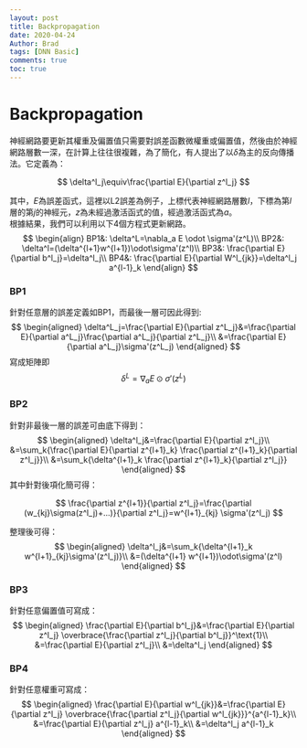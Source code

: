 ```yaml
---
layout: post
title: Backpropagation
date: 2020-04-24
Author: Brad
tags: [DNN Basic]
comments: true
toc: true
---
```


# Backpropagation

神經網路要更新其權重及偏置值只需要對誤差函數微權重或偏置值，然後由於神經網路層數一深，在計算上往往很複雜，為了簡化，有人提出了以$\delta$為主的反向傳播法。它定義為：


$$
\delta^l_j\equiv\frac{\partial E}{\partial z^l_j}
$$

其中，$E$為誤差函式，這裡以L2誤差為例子，上標代表神經網路層數$l$，下標為第$l$層的第$j$的神經元，$z$為未經過激活函式的值，經過激活函式為$a$。  
根據結果，我們可以利用以下4個方程式更新網路。
$$
\begin{align}
BP1&: \delta^L=\nabla_a E \odot \sigma'(z^L)\\
BP2&: \delta^l=(\delta^{l+1}w^{l+1})\odot\sigma'(z^l)\\
BP3&: \frac{\partial E}{\partial b^l_j}=\delta^l_j\\
BP4&: \frac{\partial E}{\partial W^l_{jk}}=\delta^l_j a^{l-1}_k
\end{align}
$$

### BP1

針對任意層的誤差定義如BP1，而最後一層可因此得到:
$$
\begin{aligned}
    \delta^L_j=\frac{\partial E}{\partial z^L_j}&=\frac{\partial E}{\partial a^L_j}\frac{\partial a^L_j}{\partial z^L_j}\\
    &=\frac{\partial E}{\partial a^L_j}\sigma'(z^L_j)
\end{aligned}
$$
寫成矩陣即
$$
\delta^L=\nabla_a E \odot \sigma'(z^L)
$$

### BP2
針對非最後一層的誤差可由底下得到：
$$
\begin{aligned}
\delta^l_j&=\frac{\partial E}{\partial z^l_j}\\
&=\sum_k{\frac{\partial E}{\partial z^{l+1}_k} \frac{\partial z^{l+1}_k}{\partial z^l_j}}\\
&=\sum_k{\delta^{l+1}_k \frac{\partial z^{l+1}_k}{\partial z^l_j}}
\end{aligned}
$$
其中針對後項化簡可得：

$$
\frac{\partial z^{l+1}}{\partial z^l_j}=\frac{\partial (w_{kj}\sigma(z^l_j)+...)}{\partial z^l_j}=w^{l+1}_{kj} \sigma'(z^l_j)
$$


整理後可得：
$$
\begin{aligned}
\delta^l_j&=\sum_k{\delta^{l+1}_k w^{l+1}_{kj}\sigma'(z^l_j)}\\
&=(\delta^{l+1} w^{l+1})\odot\sigma'(z^l)
\end{aligned}
$$


### BP3
針對任意偏置值可寫成：
$$
\begin{aligned}
\frac{\partial E}{\partial b^l_j}&=\frac{\partial E}{\partial z^l_j} \overbrace{\frac{\partial z^l_j}{\partial b^l_j}}^\text{1}\\
&=\frac{\partial E}{\partial z^l_j}\\
&=\delta^l_j
\end{aligned}
$$
### BP4

針對任意權重可寫成：
$$
\begin{aligned}
\frac{\partial E}{\partial w^l_{jk}}&=\frac{\partial E}{\partial z^l_j} \overbrace{\frac{\partial z^l_j}{\partial w^l_{jk}}}^{a^{l-1}_k}\\
&=\frac{\partial E}{\partial z^l_j} a^{l-1}_k\\
&=\delta^l_j a^{l-1}_k
\end{aligned}
$$